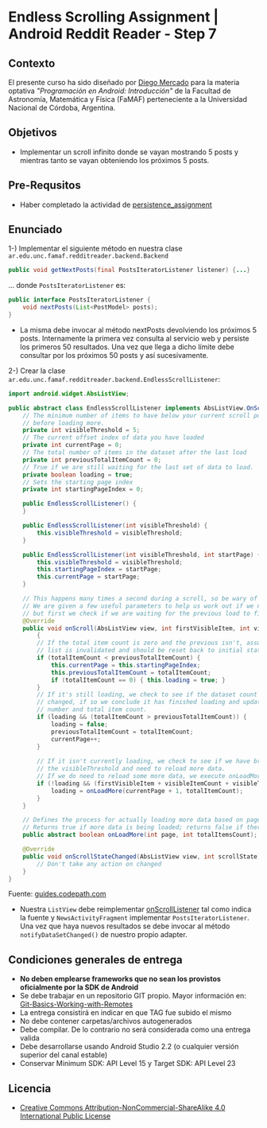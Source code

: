 # Endless Scrolling Assignment | Android Reddit Reader - Step 7

## Contexto

El presente curso ha sido diseñado por [Diego Mercado](https://github.com/mercadodiego) para la materia optativa _"Programación en Android: Introducción"_ de la Facultad de Astronomía, Matemática y Física (FaMAF) perteneciente a la Universidad Nacional de Córdoba, Argentina. 

## Objetivos

* Implementar un scroll infinito donde se vayan mostrando 5 posts y mientras tanto se vayan obteniendo los próximos 5 posts.

## Pre-Requsitos

* Haber completado la actividad de [persistence_assignment](https://github.com/mercadodiego/RedditReader/tree/persistence_assignment) 

## Enunciado


1-) Implementar el siguiente método en nuestra clase `ar.edu.unc.famaf.redditreader.backend.Backend`
```Java
public void getNextPosts(final PostsIteratorListener listener) {...}
```

... donde `PostsIteratorListener` es:
 
```Java
public interface PostsIteratorListener {
    void nextPosts(List<PostModel> posts);
}
```
* La misma debe invocar al método nextPosts devolviendo los próximos 5 posts. Internamente la primera vez consulta al servicio web y persiste los primeros 50 resultados. Una vez que llega a dicho límite debe consultar por los próximos 50 posts y así sucesivamente.
 
2-) Crear la clase `ar.edu.unc.famaf.redditreader.backend.EndlessScrollListener`: 
```Java
import android.widget.AbsListView; 

public abstract class EndlessScrollListener implements AbsListView.OnScrollListener {
    // The minimum number of items to have below your current scroll position
    // before loading more.
    private int visibleThreshold = 5;
    // The current offset index of data you have loaded
    private int currentPage = 0;
    // The total number of items in the dataset after the last load
    private int previousTotalItemCount = 0;
    // True if we are still waiting for the last set of data to load.
    private boolean loading = true;
    // Sets the starting page index
    private int startingPageIndex = 0;

    public EndlessScrollListener() {
    }

    public EndlessScrollListener(int visibleThreshold) {
        this.visibleThreshold = visibleThreshold;
    }

    public EndlessScrollListener(int visibleThreshold, int startPage) {
        this.visibleThreshold = visibleThreshold;
        this.startingPageIndex = startPage;
        this.currentPage = startPage;
    }

    // This happens many times a second during a scroll, so be wary of the code you place here.
    // We are given a few useful parameters to help us work out if we need to load some more data,
    // but first we check if we are waiting for the previous load to finish.
    @Override
    public void onScroll(AbsListView view, int firstVisibleItem, int visibleItemCount, int totalItemCount) 
        {
        // If the total item count is zero and the previous isn't, assume the
        // list is invalidated and should be reset back to initial state
        if (totalItemCount < previousTotalItemCount) {
            this.currentPage = this.startingPageIndex;
            this.previousTotalItemCount = totalItemCount;
            if (totalItemCount == 0) { this.loading = true; } 
        }
        // If it's still loading, we check to see if the dataset count has
        // changed, if so we conclude it has finished loading and update the current page
        // number and total item count.
        if (loading && (totalItemCount > previousTotalItemCount)) {
            loading = false;
            previousTotalItemCount = totalItemCount;
            currentPage++;
        }
        
        // If it isn't currently loading, we check to see if we have breached
        // the visibleThreshold and need to reload more data.
        // If we do need to reload some more data, we execute onLoadMore to fetch the data.
        if (!loading && (firstVisibleItem + visibleItemCount + visibleThreshold) >= totalItemCount ) {
            loading = onLoadMore(currentPage + 1, totalItemCount);
        }
    }

    // Defines the process for actually loading more data based on page
    // Returns true if more data is being loaded; returns false if there is no more data to load.
    public abstract boolean onLoadMore(int page, int totalItemsCount);

    @Override
    public void onScrollStateChanged(AbsListView view, int scrollState) {
        // Don't take any action on changed
    }
}
```
Fuente:  [guides.codepath.com](https://guides.codepath.com/android/Endless-Scrolling-with-AdapterViews-and-RecyclerView)

 * Nuestra `ListView` debe reimplementar [onScrollListener](https://developer.android.com/reference/android/widget/AbsListView.OnScrollListener.html) tal como indica la fuente y `NewsActivityFragment` implementar `PostsIteratorListener`. Una vez que haya nuevos resultados se debe invocar al método `notifyDataSetChanged()` de nuestro propio adapter. 

## Condiciones generales de entrega

* **No deben emplearse frameworks que no sean los provistos oficialmente por la SDK de Android**
* Se debe trabajar en un repositorio GIT propio. Mayor información en: [Git-Basics-Working-with-Remotes](https://git-scm.com/book/en/v2/Git-Basics-Working-with-Remotes)
* La entrega consistirá en indicar en que TAG fue subido el mismo 
* No debe contener carpetas/archivos autogenerados
* Debe compilar. De lo contrario no será considerada como una entrega valida
* Debe desarrollarse usando Android Studio 2.2 (o cualquier versión superior del canal estable)
* Conservar Minimum SDK: API Level 15 y Target SDK: API Level 23 

## Licencia

* [Creative Commons Attribution-NonCommercial-ShareAlike 4.0 International Public License](https://creativecommons.org/licenses/by-nc-sa/4.0/legalcode)

